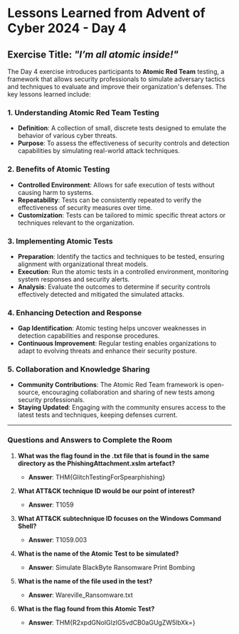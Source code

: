 # Lessons Learned from Advent of Cyber 2024 - Day 4

## Exercise Title: *"I’m all atomic inside!"*

The Day 4 exercise introduces participants to **Atomic Red Team** testing, a framework that allows security professionals to simulate adversary tactics and techniques to evaluate and improve their organization's defenses. The key lessons learned include:

### 1. Understanding Atomic Red Team Testing
- **Definition**: A collection of small, discrete tests designed to emulate the behavior of various cyber threats.
- **Purpose**: To assess the effectiveness of security controls and detection capabilities by simulating real-world attack techniques.

### 2. Benefits of Atomic Testing
- **Controlled Environment**: Allows for safe execution of tests without causing harm to systems.
- **Repeatability**: Tests can be consistently repeated to verify the effectiveness of security measures over time.
- **Customization**: Tests can be tailored to mimic specific threat actors or techniques relevant to the organization.

### 3. Implementing Atomic Tests
- **Preparation**: Identify the tactics and techniques to be tested, ensuring alignment with organizational threat models.
- **Execution**: Run the atomic tests in a controlled environment, monitoring system responses and security alerts.
- **Analysis**: Evaluate the outcomes to determine if security controls effectively detected and mitigated the simulated attacks.

### 4. Enhancing Detection and Response
- **Gap Identification**: Atomic testing helps uncover weaknesses in detection capabilities and response procedures.
- **Continuous Improvement**: Regular testing enables organizations to adapt to evolving threats and enhance their security posture.

### 5. Collaboration and Knowledge Sharing
- **Community Contributions**: The Atomic Red Team framework is open-source, encouraging collaboration and sharing of new tests among security professionals.
- **Staying Updated**: Engaging with the community ensures access to the latest tests and techniques, keeping defenses current.

---

### Questions and Answers to Complete the Room

1. **What was the flag found in the .txt file that is found in the same directory as the PhishingAttachment.xslm artefact?**  
   - **Answer**: THM{GlitchTestingForSpearphishing}

2. **What ATT&CK technique ID would be our point of interest?**  
   - **Answer**: T1059

3. **What ATT&CK subtechnique ID focuses on the Windows Command Shell?**  
   - **Answer**: T1059.003

4. **What is the name of the Atomic Test to be simulated?**  
   - **Answer**: Simulate BlackByte Ransomware Print Bombing

5. **What is the name of the file used in the test?**  
   - **Answer**: Wareville_Ransomware.txt

6. **What is the flag found from this Atomic Test?**  
   - **Answer**: THM{R2xpdGNoIGlzIG5vdCB0aGUgZW5lbXk=}
